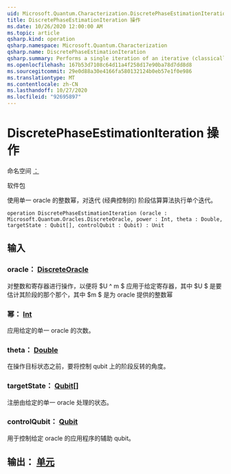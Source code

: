 ```yaml
---
uid: Microsoft.Quantum.Characterization.DiscretePhaseEstimationIteration
title: DiscretePhaseEstimationIteration 操作
ms.date: 10/26/2020 12:00:00 AM
ms.topic: article
qsharp.kind: operation
qsharp.namespace: Microsoft.Quantum.Characterization
qsharp.name: DiscretePhaseEstimationIteration
qsharp.summary: Performs a single iteration of an iterative (classically-controlled) phase estimation algorithm using integer powers of a unitary oracle.
ms.openlocfilehash: 167b53d7108c64d11a4f258d17e90ba78d7dd8d8
ms.sourcegitcommit: 29e0d88a30e4166fa580132124b0eb57e1f0e986
ms.translationtype: MT
ms.contentlocale: zh-CN
ms.lasthandoff: 10/27/2020
ms.locfileid: "92695897"
---
```

# <a name="discretephaseestimationiteration-operation"></a>DiscretePhaseEstimationIteration 操作

命名空间 [：](xref:Microsoft.Quantum.Characterization)

软件包 [](https://nuget.org/packages/)


使用单一 oracle 的整数幂，对迭代 (经典控制的) 阶段估算算法执行单个迭代。

```qsharp
operation DiscretePhaseEstimationIteration (oracle : Microsoft.Quantum.Oracles.DiscreteOracle, power : Int, theta : Double, targetState : Qubit[], controlQubit : Qubit) : Unit
```


## <a name="input"></a>输入

### <a name="oracle--discreteoracle"></a>oracle： [DiscreteOracle](xref:Microsoft.Quantum.Oracles.DiscreteOracle)

对整数和寄存器进行操作，以便将 $U ^ m $ 应用于给定寄存器，其中 $U $ 是要估计其阶段的那个那个，其中 $m $ 是为 oracle 提供的整数幂


### <a name="power--int"></a>幂： [Int](xref:microsoft.quantum.lang-ref.int)

应用给定的单一 oracle 的次数。


### <a name="theta--double"></a>theta： [Double](xref:microsoft.quantum.lang-ref.double)

在操作目标状态之前，要将控制 qubit 上的阶段反转的角度。


### <a name="targetstate--qubit"></a>targetState： [Qubit](xref:microsoft.quantum.lang-ref.qubit)[]

注册由给定的单一 oracle 处理的状态。


### <a name="controlqubit--qubit"></a>controlQubit： [Qubit](xref:microsoft.quantum.lang-ref.qubit)

用于控制给定 oracle 的应用程序的辅助 qubit。



## <a name="output--unit"></a>输出： [单元](xref:microsoft.quantum.lang-ref.unit)

